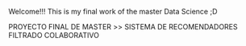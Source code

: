 
Welcome!!! This is my final work of the master Data Science ;D


PROYECTO FINAL DE MASTER >> SISTEMA DE RECOMENDADORES FILTRADO COLABORATIVO

